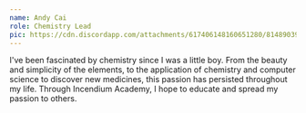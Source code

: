 ```yaml
---
name: Andy Cai
role: Chemistry Lead
pic: https://cdn.discordapp.com/attachments/617406148160651280/814890394848460843/andy.jpg
---
```

I've been fascinated by chemistry since I was a little boy. 
From the beauty and simplicity of the elements, to the application of chemistry and computer science to discover new medicines, 
this passion has persisted throughout my life. Through Incendium Academy, I hope to educate and spread my passion to others.
